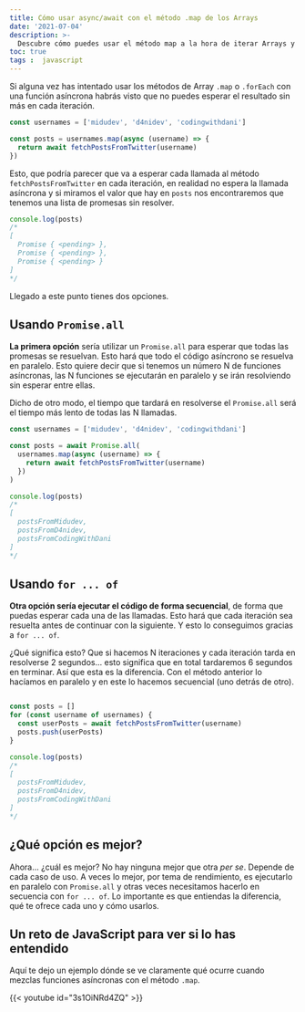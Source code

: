 ```yaml
---
title: Cómo usar async/await con el método .map de los Arrays
date: '2021-07-04'
description: >-
  Descubre cómo puedes usar el método map a la hora de iterar Arrays y funciones asíncronas fácilmente
toc: true
tags :  javascript
---
```


Si alguna vez has intentado usar los métodos de Array `.map` o `.forEach` con una función asíncrona habrás visto que no puedes esperar el resultado sin más en cada iteración.

```javascript
const usernames = ['midudev', 'd4nidev', 'codingwithdani']

const posts = usernames.map(async (username) => {
  return await fetchPostsFromTwitter(username)
})
```

Esto, que podría parecer que va a esperar cada llamada al método `fetchPostsFromTwitter` en cada iteración, en realidad no espera la llamada asíncrona y si miramos el valor que hay en `posts` nos encontraremos que tenemos una lista de promesas sin resolver.

```javascript
console.log(posts)
/*
[
  Promise { <pending> },
  Promise { <pending> },
  Promise { <pending> }
]
*/
```

Llegado a este punto tienes dos opciones.

## Usando `Promise.all`

**La primera opción** sería utilizar un `Promise.all` para esperar que todas las promesas se resuelvan. Esto hará que todo el código asíncrono se resuelva en paralelo. Esto quiere decir que si tenemos un número N de funciones asíncronas, las N funciones se ejecutarán en paralelo y se irán resolviendo sin esperar entre ellas.

Dicho de otro modo, el tiempo que tardará en resolverse el `Promise.all` será el tiempo más lento de todas las N llamadas.

```javascript
const usernames = ['midudev', 'd4nidev', 'codingwithdani']

const posts = await Promise.all(
  usernames.map(async (username) => {
    return await fetchPostsFromTwitter(username)
  })
)

console.log(posts)
/*
[ 
  postsFromMidudev,
  postsFromD4nidev,
  postsFromCodingWithDani
]
*/
```

## Usando `for ... of`

**Otra opción sería ejecutar el código de forma secuencial**, de forma que puedas esperar cada una de las llamadas. Esto hará que cada iteración sea resuelta antes de continuar con la siguiente. Y esto lo conseguimos gracias a `for ... of`.

¿Qué significa esto? Que si hacemos N iteraciones y cada iteración tarda en resolverse 2 segundos... esto significa que en total tardaremos 6 segundos en terminar. Así que esta es la diferencia. Con el método anterior lo hacíamos en paralelo y en este lo hacemos secuencial (uno detrás de otro).

```javascript

const posts = []
for (const username of usernames) {
  const userPosts = await fetchPostsFromTwitter(username)
  posts.push(userPosts)
}

console.log(posts)
/*
[ 
  postsFromMidudev,
  postsFromD4nidev,
  postsFromCodingWithDani
]
*/
```

## ¿Qué opción es mejor?

Ahora... ¿cuál es mejor? No hay ninguna mejor que otra *per se*. Depende de cada caso de uso. A veces lo mejor, por tema de rendimiento, es ejecutarlo en paralelo con `Promise.all` y otras veces necesitamos hacerlo en secuencia con `for ... of`. Lo importante es que entiendas la diferencia, qué te ofrece cada uno y cómo usarlos.

## Un reto de JavaScript para ver si lo has entendido

Aquí te dejo un ejemplo dónde se ve claramente qué ocurre cuando mezclas funciones asíncronas con el método `.map`.

{{< youtube id="3s1OiNRd4ZQ" >}}
